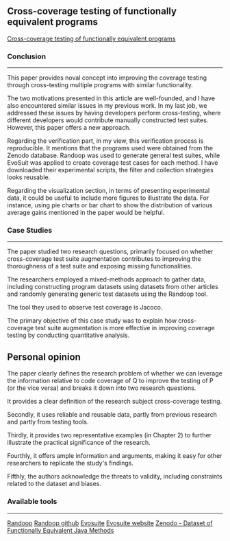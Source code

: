 ## Cross-coverage testing of functionally equivalent programs



[Cross-coverage testing of functionally equivalent programs](https://arxiv.org/pdf/2304.14768)



### Conclusion

---

This paper provides noval concept into improving the coverage testing through cross-testing multiple programs with similar functionality.

The two motivations presented in this article are well-founded, and I have also encountered similar issues in my previous work. In my last job, we addressed these issues by having developers perform cross-testing, where different developers would contribute manually constructed test suites. However, this paper offers a new approach.

Regarding the verification part, in my view, this verification process is reproducible. It mentions that the programs used were obtained from the Zenodo database. Randoop was used to generate general test suites, while EvoSuit was applied to create coverage test cases for each method. I have downloaded their experimental scripts, the filter and collection strategies looks reusable. 


Regarding the visualization section, in terms of presenting experimental data, it could be useful to include more figures to illustrate the data. For instance, using pie charts or bar chart to show the distribution of various average gains mentioned in the paper would be helpful.



### Case Studies

---

The paper studied two research questions, primarily focused on whether cross-coverage test suite augmentation contributes to improving the thoroughness of a test suite and exposing missing functionalities.

The researchers employed a mixed-methods approach to gather data, including constructing program datasets using datasets from other articles and randomly generating generic test datasets using the Randoop tool.

The tool they used to observe test coverage is Jacoco. 

The primary objective of this case study was to explain how cross-coverage test suite augmentation is more effective in improving coverage testing by conducting quantitative analysis.



## Personal opinion

The paper clearly defines the research problem of whether we can leverage the information relative to code coverage of Q to improve the testing of P (or the vice versa) and breaks it down into two research questions. 

It provides a clear definition of the research subject cross-coverage testing. 

Secondly, it uses reliable and reusable data, partly from previous research and partly from testing tools. 

Thirdly, it provides two representative examples (in Chapter 2) to further illustrate the practical significance of the research. 

Fourthly, it offers ample information and arguments, making it easy for other researchers to replicate the study's findings. 

Fifthly, the authors acknowledge the threats to validity, including constraints related to the dataset and biases.



### Available tools

---

[Randoop](https://homes.cs.washington.edu/~mernst/pubs/pacheco-randoop-oopsla2007.pdf)
[Randoop github](https://randoop.github.io/randoop/)
[Evosuite](https://www.evosuite.org/wp-content/papercite-data/pdf/esecfse11.pdf)
[Evosuite website](https://www.evosuite.org/evosuite/)
[Zenodo - Dataset of Functionally Equivalent Java Methods](https://zenodo.org/records/5912689)



